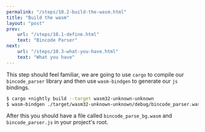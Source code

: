 ```yaml
---
permalink: "/steps/10.2-build-the-wasm.html"
title: "Build the wasm"
layout: "post"
prev: 
    url: "/steps/10.1-define.html"
    text: "Bincode Parser"
next: 
    url: "/steps/10.3-what-you-have.html"
    text: "What you have"
---
```

<div class="explain">
This step should feel familiar, we are going to use <code>cargo</code> to compile our <code>bincode_parser</code> library and then use <code>wasm-bindgen</code> to generate our <code>js</code> bindings.
</div>

```bash
$ cargo +nightly build --target wasm32-unknown-unknown
$ wasm-bindgen ./target/wasm32-unknown-unknown/debug/bincode_parser.wasm --out-dir .
```

<div class="explain">
After this you should have a file called <code>bincode_parse_bg.wasm</code> and <code>bincode_parser.js</code> in your project's root. 
</div>